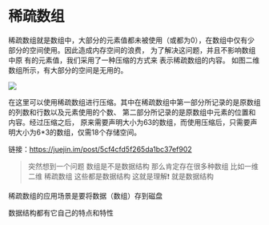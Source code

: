 
# 稀疏数组

稀疏数组就是数组中，大部分的元素值都未被使用（或都为0），在数组中仅有少 部分的空间使用。因此造成内存空间的浪费，
为了解决这问题，并且不影响数组中原 有的元素值，我们采用了一种压缩的方式来 表示稀疏数组的内容。
如图二维数组所示，有大部分的空间是无用的。

![](https://user-gold-cdn.xitu.io/2019/6/3/16b1c4c67078f4c0?imageView2/0/w/1280/h/960/format/webp/ignore-error/1)

在这里可以使用稀疏数组进行压缩。其中在稀疏数组中第一部分所记录的是原数组的列数和行数以及元素使用的个数、
第二部分所记录的是原数组中元素的位置和内容。经过压缩之后，
原来需要声明大小为63的数组，而使用压缩后，只需要声明大小为6*3的数组，仅需18个存储空间。

链接：https://juejin.im/post/5cf4cfd5f265da1bc37ef902




> 突然想到一个问题 数组是不是数据结构  那么肯定存在很多种数组 比如一维 二维 稀疏数组 这些都是数据结构  这就是理解❗️ 就是数据结构


稀疏数组的应用场景是要将数据（数组）存到磁盘




数据结构都有它自己的特点和特性



